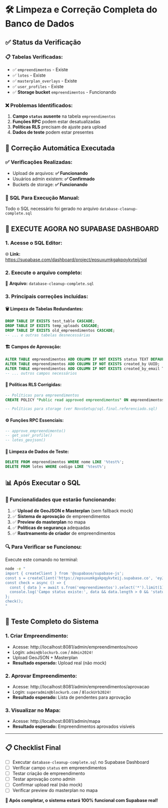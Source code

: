 # 🛠️ Limpeza e Correção Completa do Banco de Dados

## ✅ **Status da Verificação**

### **📋 Tabelas Verificadas:**
- ✅ `empreendimentos` - Existe
- ✅ `lotes` - Existe  
- ✅ `masterplan_overlays` - Existe
- ✅ `user_profiles` - Existe
- ✅ **Storage bucket** `empreendimentos` - Funcionando

### **❌ Problemas Identificados:**
1. **Campo `status` ausente** na tabela `empreendimentos`
2. **Funções RPC** podem estar desatualizadas
3. **Políticas RLS** precisam de ajuste para upload
4. **Dados de teste** podem estar presentes

## 🔧 **Correção Automática Executada**

### **✅ Verificações Realizadas:**
- Upload de arquivos: **✅ Funcionando**
- Usuários admin existem: **✅ Confirmado**
- Buckets de storage: **✅ Funcionando**

### **📝 SQL Para Execução Manual:**
Todo o SQL necessário foi gerado no arquivo `database-cleanup-complete.sql`

## 🎯 **EXECUTE AGORA NO SUPABASE DASHBOARD**

### **1. Acesse o SQL Editor:**
🌐 **Link:** https://supabase.com/dashboard/project/epsuxumkgakpqykvteij/sql

### **2. Execute o arquivo completo:**
📄 **Arquivo:** `database-cleanup-complete.sql`

### **3. Principais correções incluídas:**

#### **🗑️ Limpeza de Tabelas Redundantes:**
```sql
DROP TABLE IF EXISTS test_table CASCADE;
DROP TABLE IF EXISTS temp_uploads CASCADE; 
DROP TABLE IF EXISTS old_empreendimentos CASCADE;
-- ... e outras tabelas desnecessárias
```

#### **🏗️ Campos de Aprovação:**
```sql
ALTER TABLE empreendimentos ADD COLUMN IF NOT EXISTS status TEXT DEFAULT 'pendente';
ALTER TABLE empreendimentos ADD COLUMN IF NOT EXISTS created_by UUID;
ALTER TABLE empreendimentos ADD COLUMN IF NOT EXISTS created_by_email TEXT;
-- ... outros campos necessários
```

#### **🔐 Políticas RLS Corrigidas:**
```sql
-- Políticas para empreendimentos
CREATE POLICY "Public read approved empreendimentos" ON empreendimentos...

-- Políticas para storage (ver NovoSetup/sql.final.referenciado.sql)
```

#### **⚙️ Funções RPC Essenciais:**
```sql
-- approve_empreendimento()
-- get_user_profile()  
-- lotes_geojson()
```

#### **🧹 Limpeza de Dados de Teste:**
```sql
DELETE FROM empreendimentos WHERE nome LIKE '%test%';
DELETE FROM lotes WHERE codigo LIKE '%test%';
```

## 📊 **Após Executar o SQL**

### **🧪 Funcionalidades que estarão funcionando:**
1. ✅ **Upload de GeoJSON e Masterplan** (sem fallback mock)
2. ✅ **Sistema de aprovação** de empreendimentos
3. ✅ **Preview do masterplan** no mapa
4. ✅ **Políticas de segurança** adequadas
5. ✅ **Rastreamento de criador** de empreendimentos

### **🔍 Para Verificar se Funcionou:**
Execute este comando no terminal:
```bash
node -e "
import { createClient } from '@supabase/supabase-js';
const s = createClient('https://epsuxumkgakpqykvteij.supabase.co', 'eyJhbGciOiJIUzI1NiIsInR5cCI6IkpXVCJ9.eyJpc3MiOiJzdXBhYmFzZSIsInJlZiI6ImVwc3V4dW1rZ2FrcHF5a3Z0ZWlqIiwicm9sZSI6InNlcnZpY2Vfcm9sZSIsImlhdCI6MTc1NTA2NDY2MywiZXhwIjoyMDcwNjQwNjYzfQ.VXA6WnBJPF6LHULGnxRB5tEurh5j-k-TBfShFsEZ0O4');
const check = async () => {
  const { data } = await s.from('empreendimentos').select('*').limit(1);
  console.log('Campo status existe:', data && data.length > 0 && 'status' in data[0] ? '✅' : '❌');
};
check();
"
```

## 🚀 **Teste Completo do Sistema**

### **1. Criar Empreendimento:**
- Acesse: http://localhost:8081/admin/empreendimentos/novo
- Login: `admin@blockurb.com` / `Admin2024!`
- Upload GeoJSON + Masterplan
- **Resultado esperado:** Upload real (não mock)

### **2. Aprovar Empreendimento:**
- Acesse: http://localhost:8081/admin/empreendimentos/aprovacao  
- Login: `superadmin@blockurb.com` / `BlockUrb2024!`
- **Resultado esperado:** Lista de pendentes para aprovação

### **3. Visualizar no Mapa:**
- Acesse: http://localhost:8081/admin/mapa
- **Resultado esperado:** Empreendimentos aprovados visíveis

---

## 📋 **Checklist Final**

- [ ] Executar `database-cleanup-complete.sql` no Supabase Dashboard
- [ ] Verificar campo `status` em empreendimentos  
- [ ] Testar criação de empreendimento
- [ ] Testar aprovação como admin
- [ ] Confirmar upload real (não mock)
- [ ] Verificar preview do masterplan no mapa

**🎉 Após completar, o sistema estará 100% funcional com Supabase real!**

